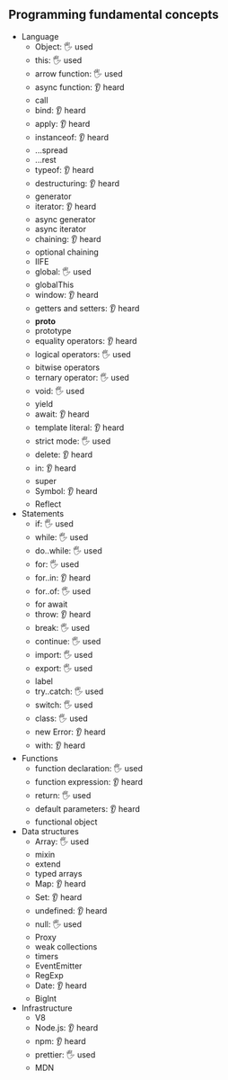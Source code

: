 ## Programming fundamental concepts
- Language
  - Object: 🖐️ used
  - this: 🖐️ used
  - arrow function: 🖐️ used
  - async function: 👂 heard
  - call
  - bind: 👂 heard
  - apply: 👂 heard
  - instanceof: 👂 heard
  - ...spread
  - ...rest
  - typeof: 👂 heard
  - destructuring: 👂 heard
  - generator
  - iterator: 👂 heard
  - async generator
  - async iterator
  - chaining: 👂 heard
  - optional chaining
  - IIFE
  - global: 🖐️ used
  - globalThis
  - window: 👂 heard
  - getters and setters: 👂 heard
  - __proto__
  - prototype
  - equality operators: 👂 heard
  - logical operators: 🖐️ used
  - bitwise operators
  - ternary operator: 🖐️ used
  - void: 🖐️ used
  - yield
  - await: 👂 heard
  - template literal: 👂 heard
  - strict mode: 🖐️ used
  - delete: 👂 heard
  - in: 👂 heard
  - super
  - Symbol: 👂 heard
  - Reflect
- Statements
  - if: 🖐️ used
  - while: 🖐️ used
  - do..while: 🖐️ used
  - for: 🖐️ used
  - for..in: 👂 heard
  - for..of: 🖐️ used
  - for await
  - throw: 👂 heard
  - break: 🖐️ used
  - continue: 🖐️ used
  - import: 🖐️ used
  - export: 🖐️ used
  - label
  - try..catch: 🖐️ used
  - switch: 🖐️ used
  - class: 🖐️ used
  - new Error: 👂 heard
  - with: 👂 heard
- Functions
  - function declaration: 🖐️ used
  - function expression: 👂 heard
  - return: 🖐️ used
  - default parameters: 👂 heard
  - functional object
- Data structures
  - Array: 🖐️ used
  - mixin
  - extend
  - typed arrays
  - Map: 👂 heard
  - Set: 👂 heard
  - undefined: 👂 heard
  - null: 🖐️ used
  - Proxy
  - weak collections
  - timers
  - EventEmitter
  - RegExp
  - Date: 👂 heard
  - BigInt
- Infrastructure
  - V8
  - Node.js: 👂 heard
  - npm: 👂 heard
  - prettier: 🖐️ used
  - MDN
